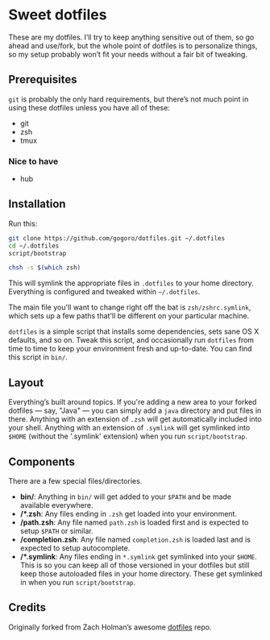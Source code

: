 # Sweet dotfiles

These are my dotfiles. I’ll try to keep anything sensitive out of them, so 
go ahead and use/fork, but the whole point of dotfiles is to personalize things, 
so my setup probably won’t fit your needs without a fair bit of tweaking.

## Prerequisites
`git` is probably the only hard requirements, but there’s not much point in using
these dotfiles unless you have all of these:

* git
* zsh
* tmux

### Nice to have
* hub


## Installation

Run this:

```sh
git clone https://github.com/gogoro/dotfiles.git ~/.dotfiles
cd ~/.dotfiles
script/bootstrap

chsh -s $(which zsh)
```

This will symlink the appropriate files in `.dotfiles` to your home directory.
Everything is configured and tweaked within `~/.dotfiles`.

The main file you'll want to change right off the bat is `zsh/zshrc.symlink`,
which sets up a few paths that'll be different on your particular machine.

`dotfiles` is a simple script that installs some dependencies, sets sane OS X
defaults, and so on. Tweak this script, and occasionally run `dotfiles` from
time to time to keep your environment fresh and up-to-date. You can find
this script in `bin/`.

## Layout

Everything’s built around topics. If you're adding a new area to your
forked dotfiles — say, "Java" — you can simply add a `java` directory and put
files in there. Anything with an extension of `.zsh` will get automatically
included into your shell. Anything with an extension of `.symlink` will get
symlinked into `$HOME` (without the '.symlink' extension) when you run `script/bootstrap`.

## Components

There are a few special files/directories.

- **bin/**: Anything in `bin/` will get added to your `$PATH` and be made
  available everywhere.
- **<topic>/\*.zsh**: Any files ending in `.zsh` get loaded into your
  environment.
- **<topic>/path.zsh**: Any file named `path.zsh` is loaded first and is
  expected to setup `$PATH` or similar.
- **<topic>/completion.zsh**: Any file named `completion.zsh` is loaded
  last and is expected to setup autocomplete.
- **<topic>/\*.symlink**: Any files ending in `*.symlink` get symlinked into
  your `$HOME`. This is so you can keep all of those versioned in your dotfiles
  but still keep those autoloaded files in your home directory. These get
  symlinked in when you run `script/bootstrap`.

## Credits

Originally forked from Zach Holman’s awesome [dotfiles](http://github.com/holman/dotfiles) repo.
